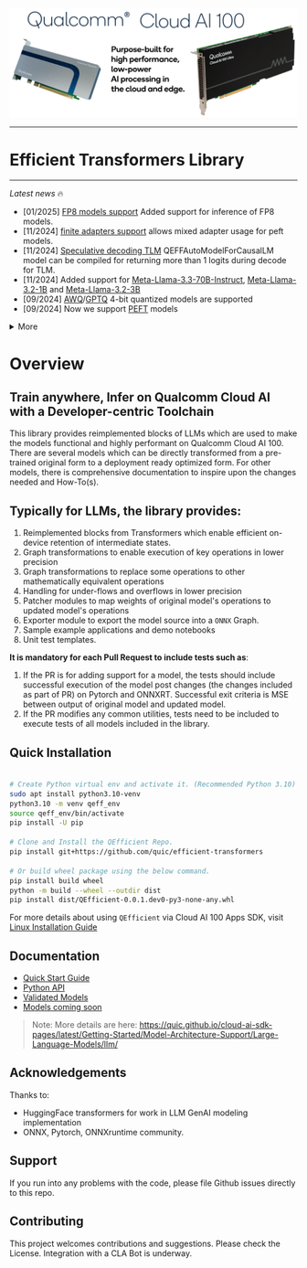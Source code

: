 ![alt text](docs/image/Cloud_AI_100.png)


---
# Efficient Transformers Library 
---

*Latest news* :fire: <br>
- [01/2025] [FP8 models support](https://huggingface.co/collections/neuralmagic/fp8-llms-for-vllm-666742ed2b78b7ac8df13127) Added support for inference of FP8 models.
- [11/2024] [finite adapters support](https://github.com/quic/efficient-transformers/pull/153) allows mixed adapter usage for peft models.
- [11/2024] [Speculative decoding TLM](https://github.com/quic/efficient-transformers/pull/119) QEFFAutoModelForCausalLM model can be compiled for returning more than 1 logits during decode for TLM.
- [11/2024] Added support for [Meta-Llama-3.3-70B-Instruct](https://huggingface.co/meta-llama/Llama-3.3-70B-Instruct), [Meta-Llama-3.2-1B](https://huggingface.co/meta-llama/Llama-3.2-1B) and [Meta-Llama-3.2-3B](https://huggingface.co/meta-llama/Llama-3.2-3B)
- [09/2024] [AWQ](https://arxiv.org/abs/2306.00978)/[GPTQ](https://arxiv.org/abs/2210.17323) 4-bit quantized models are supported <br>
- [09/2024] Now we support [PEFT](https://huggingface.co/docs/peft/index) models

<details>
<summary>More</summary>

- [09/2024] Added support for [Gemma-2-Family](https://huggingface.co/collections/google/gemma-2-release-667d6600fd5220e7b967f315)<br>
- [09/2024] Added support for [CodeGemma-Family](https://huggingface.co/collections/google/codegemma-release-66152ac7b683e2667abdee11)
- [09/2024] Added support for [Gemma-Family](https://huggingface.co/collections/google/gemma-release-65d5efbccdbb8c4202ec078b)
- [09/2024] Added support for [Meta-Llama-3.1-8B](https://huggingface.co/meta-llama/Meta-Llama-3.1-8B)
- [09/2024] Added support for [Meta-Llama-3.1-8B-Instruct](https://huggingface.co/meta-llama/Meta-Llama-3.1-8B-Instruct)
- [09/2024] Added support for [Meta-Llama-3.1-70B-Instruct](https://huggingface.co/meta-llama/Meta-Llama-3.1-70B-Instruct)
- [09/2024] Added support for [granite-20b-code-base](https://huggingface.co/ibm-granite/granite-20b-code-base-8k)
- [09/2024] Added support for [granite-20b-code-instruct-8k](https://huggingface.co/ibm-granite/granite-20b-code-instruct-8k)
- [09/2024] Added support for [Starcoder1-15B](https://huggingface.co/bigcode/starcoder)
- [08/2024] Added support for inference optimization technique ```continuous batching```
- [08/2024] Added support for [Jais-adapted-70b](https://huggingface.co/inceptionai/jais-adapted-70b)
- [08/2024] Added support for [Jais-adapted-13b-chat](https://huggingface.co/inceptionai/jais-adapted-13b-chat)
- [08/2024] Added support for [Jais-adapted-7b](https://huggingface.co/inceptionai/jais-adapted-7b)
- [06/2024] Added support for [GPT-J-6B](https://huggingface.co/EleutherAI/gpt-j-6b)
- [06/2024] Added support for [Qwen2-1.5B-Instruct](https://huggingface.co/Qwen/Qwen2-1.5B-Instruct)
- [06/2024] Added support for [StarCoder2-15B](https://huggingface.co/bigcode/starcoder2-15b)
- [06/2024] Added support for [Phi3-Mini-4K-Instruct](https://huggingface.co/microsoft/Phi-3-mini-4k-instruct)
- [06/2024] Added support for [Codestral-22B-v0.1](https://huggingface.co/mistralai/Codestral-22B-v0.1)
- [06/2024] Added support for [Vicuna-v1.5](https://huggingface.co/lmsys/vicuna-13b-v1.5)
- [05/2024] Added support for [Mixtral-8x7B](https://huggingface.co/mistralai/Mixtral-8x7B-v0.1) & [Mistral-7B-Instruct-v0.1](https://huggingface.co/mistralai/Mistral-7B-Instruct-v0.1).
- [04/2024] Initial release of [efficient transformers](https://github.com/quic/efficient-transformers) for seamless inference on pre-trained LLMs.
</details>

# Overview

## Train anywhere, Infer on Qualcomm Cloud AI with a Developer-centric Toolchain

This library provides reimplemented blocks of LLMs which are used to make the models functional and highly performant on Qualcomm Cloud AI 100.
There are several models which can be directly transformed from a pre-trained original form to a deployment ready optimized form.
For other models, there is comprehensive documentation to inspire upon the changes needed and How-To(s).

## Typically for LLMs, the library provides:
1. Reimplemented blocks from Transformers <link> which enable efficient on-device retention of intermediate states.
2. Graph transformations to enable execution of key operations in lower precision
3. Graph transformations to replace some operations to other mathematically equivalent operations
4. Handling for under-flows and overflows in lower precision
5. Patcher modules to map weights of original model's operations to updated model's operations
6. Exporter module to export the model source into a `ONNX` Graph.
7. Sample example applications and demo notebooks
8. Unit test templates. 

**It is mandatory for each Pull Request to include tests such as**:
1. If the PR is for adding support for a model, the tests should include successful execution of the model post changes (the changes included as part of PR) on Pytorch and ONNXRT. Successful exit criteria is MSE between output of original model and updated model.
2. If the PR modifies any common utilities, tests need to be included to execute tests of all models included in the library.


## Quick Installation
```bash

# Create Python virtual env and activate it. (Recommended Python 3.10)
sudo apt install python3.10-venv
python3.10 -m venv qeff_env
source qeff_env/bin/activate
pip install -U pip

# Clone and Install the QEfficient Repo.
pip install git+https://github.com/quic/efficient-transformers

# Or build wheel package using the below command.
pip install build wheel
python -m build --wheel --outdir dist
pip install dist/QEfficient-0.0.1.dev0-py3-none-any.whl

``` 

For more details about using ``QEfficient`` via Cloud AI 100 Apps SDK, visit [Linux Installation Guide](https://quic.github.io/efficient-transformers/source/installation.html)


## Documentation

* [Quick Start Guide](https://quic.github.io/efficient-transformers/source/quick_start.html#)
* [Python API](https://quic.github.io/efficient-transformers/source/hl_api.html)
* [Validated Models](https://quic.github.io/efficient-transformers/source/validate.html)
* [Models coming soon](https://quic.github.io/efficient-transformers/source/validate.html#models-coming-soon)

> Note: More details are here: https://quic.github.io/cloud-ai-sdk-pages/latest/Getting-Started/Model-Architecture-Support/Large-Language-Models/llm/

## Acknowledgements
Thanks to:
* HuggingFace transformers for work in LLM GenAI modeling implementation
*  ONNX, Pytorch,  ONNXruntime community.

## Support
If you run into any problems with the code, please file Github issues directly to this repo.

## Contributing
This project welcomes contributions and suggestions. Please check the License. Integration with a CLA Bot is underway. 

